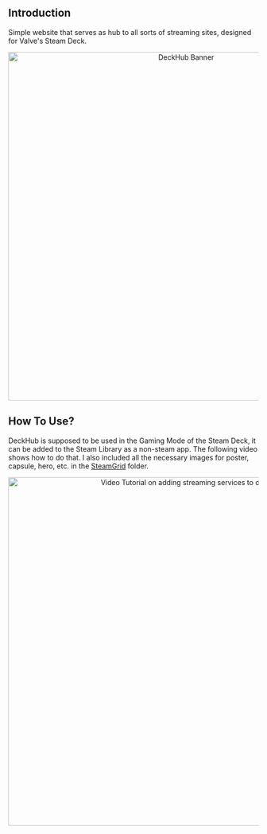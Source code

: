 ## Introduction
Simple website that serves as hub to all sorts of streaming sites, designed for Valve's Steam Deck.
<p align="center"><a href="https://frietvorkje69.github.io/DeckHub/" target="_blank"><img src="https://github.com/Frietvorkje69/DeckHub/blob/master/steamgrid/capsule.png?raw=true" width="700" alt="DeckHub Banner"></a></p>

## How To Use?
DeckHub is supposed to be used in the Gaming Mode of the Steam Deck, it can be added to the Steam Library as a non-steam app. The following video shows how to do that. I also included all the necessary images for poster, capsule, hero, etc. in the <a href="https://github.com/Frietvorkje69/DeckHub/tree/master/SteamGrid" target="_blank">SteamGrid</a> folder.

<p align="center"><a href="https://youtu.be/RCVy2BzxzN8" target="_blank"><img src="https://i.ytimg.com/vi/RCVy2BzxzN8/maxresdefault.jpg" width="700" alt="Video Tutorial on adding streaming services to deck"></a></p>
